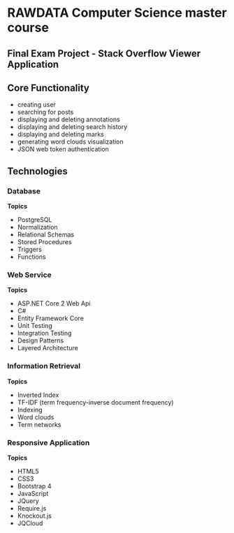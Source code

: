 # RAWDATA Computer Science master course 

## Final Exam Project - Stack Overflow Viewer Application  

## Core Functionality
- creating user
- searching for posts
- displaying and deleting annotations
- displaying and deleting search history 
- displaying and deleting marks
- generating word clouds visualization
- JSON web token authentication

## Technologies

### Database 

**Topics**
- PostgreSQL
- Normalization
- Relational Schemas
- Stored Procedures
- Triggers
- Functions

### Web Service

**Topics**
- ASP.NET Core 2 Web Api
- C# 
- Entity Framework Core
- Unit Testing
- Integration Testing
- Design Patterns
- Layered Architecture 

### Information Retrieval 

**Topics**
- Inverted Index
- TF-IDF (term frequency-inverse document frequency)
- Indexing
- Word clouds
- Term networks

### Responsive Application

**Topics**
- HTML5
- CSS3
- Bootstrap 4
- JavaScript
- JQuery
- Require.js
- Knockout.js
- JQCloud

